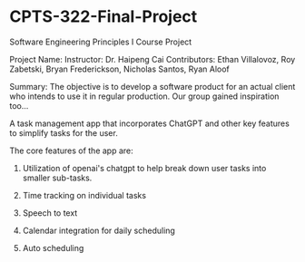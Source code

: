# CPTS-322-Final-Project
Software Engineering Principles I Course Project

Project Name: 
Instructor: Dr. Haipeng Cai
Contributors: Ethan Villalovoz, Roy Zabetski, Bryan Frederickson, Nicholas Santos, Ryan Aloof

Summary:
The objective is to develop a software product for an actual client who intends to use it in regular production. Our group gained inspiration too...

A task management app that incorporates ChatGPT and other key features to simplify tasks for the user.

The core features of the app are:

1) Utilization of openai's chatgpt to help break down user tasks into smaller sub-tasks.

2) Time tracking on individual tasks

3) Speech to text

4) Calendar integration for daily scheduling

5) Auto scheduling

